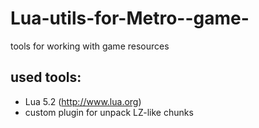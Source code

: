 Lua-utils-for-Metro--game-
==========================

tools for working with game resources

used tools:
-----------

- Lua 5.2 (http://www.lua.org)
- custom plugin for unpack LZ-like chunks



